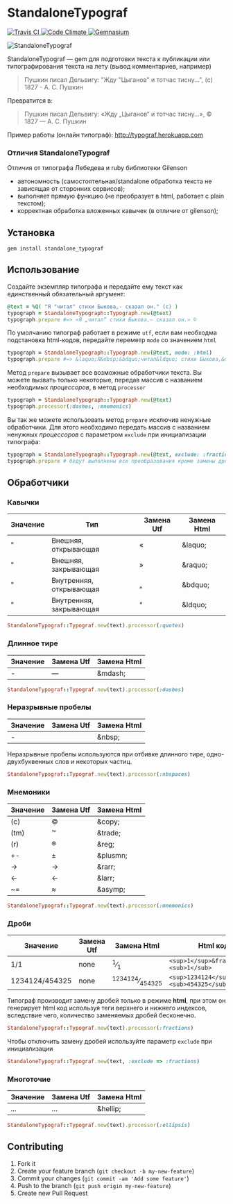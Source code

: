 # StandaloneTypograf

[![Travis CI   ](https://api.travis-ci.org/shlima/standalone_typograf.png)      ](https://travis-ci.org/shlima/standalone_typograf)
[![Code Climate](https://codeclimate.com/github/shlima/standalone_typograf.png) ](https://codeclimate.com/github/shlima/standalone_typograf)
[![Gemnasium   ](https://gemnasium.com/shlima/standalone_typograf.png)          ](https://gemnasium.com/shlima/standalone_typograf)


![StandaloneTypograf](https://raw.github.com/shlima/standalone_typograf/master/doc/logo.png)

StandaloneTypograf — gem для подготовки текста к публикации или типографирования текста на лету (вывод комментариев, например)

> Пушкин писал Дельвигу: "Жду "Цыганов" и тотчас тисну...", (c) 1827 - А. С. Пушкин

Превратится в:

> Пушкин писал Дельвигу: «Жду „Цыганов“ и тотчас тисну…», © 1827 — А. С. Пушкин

Пример работы (онлайн типограф): http://typograf.herokuapp.com

### Отличия StandaloneTypograf
Отличия от типографа Лебедева и ruby библиотеки Gilenson

* автономность (самостоятельная/standalone обработка текста не зависящая от сторонних сервисов);
* выполняет прямую функцию (не преобразует в html, работает с plain текстом);
* корректная обработка вложенных кавычек (в отличие от gilenson);

## Установка

```shell
gem install standalone_typograf
```

## Использование

Создайте экземпляр типографа и передайте ему текст как единственный обязательный аргумент:

```ruby
@text = %Q( "Я "читал" стихи Быкова,- сказал он." (c) )
typograph = StandaloneTypograph::Typograph.new(@text)
typograph.prepare #=> «Я „читал“ стихи Быкова,— сказал он.» ©
```

По умолчанию типограф работает в режиме `utf`, если вам необходма подстановка html-кодов, передайте переметр `mode` со значением `html`

```ruby
typograph = StandaloneTypograph::Typograph.new(@text, mode: :html)
typograph.prepare #=> &laquo;Я&nbsp;&bdquo;читал&ldquo; стихи Быкова,&mdash; сказал&nbsp;он.&raquo; &copy;
```

Метод `prepare` вызывает все возможные обработчики текста. Вы можете вызвать только некоторые, передав массив с названием необходимых _процессоров_, в метод `processor`

```ruby
typograph = StandaloneTypograph::Typograph.new(@text)
typograph.processor(:dashes, :mnemonics)
```

Вы так же можете использовать метод `prepare` исключив ненужные обработчики. Для этого необходимо передать массив с названием ненужных _процессоров_ с параметром `exclude` при инициализации типографа:

```ruby
typograph = StandaloneTypograph::Typograph.new(@text, exclude: :fractions)
typograph.prepare # бедут выполнены все преобразования кроме замены дробей
```


## Обработчики
### Кавычки
Значение | Тип | Замена Utf | Замена Html
--- | --- | --- | ---
" | Внешняя, открывающая | &laquo; | \&laquo;
" | Внешняя, закрывающая | &raquo; | \&raquo;
" | Внутренняя, открывающая | &bdquo; | \&bdquo;
" | Внутренняя, закрывающая | &ldquo; | \&ldquo;

```ruby
StandaloneTypograf::Typograf.new(text).processor(:quotes)
```

### Длинное тире
Значение | Замена Utf | Замена Html
--- | --- | ---
- | &mdash; | \&mdash;

```ruby
StandaloneTypograf::Typograf.new(text).processor(:dashes)
```

### Неразрывные пробелы
Значение | Замена Utf | Замена Html
--- | --- | ---
- | &nbsp; | \&nbsp;

Неразрывные пробелы используются при отбивке длинного тире, одно-двухбуквенных слов и некоторых частиц.

```ruby
StandaloneTypograf::Typograf.new(text).processor(:nbspaces)
```

### Мнемоники
Значение | Замена Utf | Замена Html
--- | --- | ---
(c) | © | \&copy;
(tm) | ™ | \&trade;
(r) | ® | \&reg;
+- | ± | \&plusmn;
-> | → | \&rarr;
<- | ← | \&larr;
~= | ≈ | \&asymp;

```ruby
StandaloneTypograf::Typograf.new(text).processor(:mnemonics)
```

### Дроби
Значение | Замена Utf | Замена Html | Html код
--- | --- | --- | ---
1/1 | none | <sup>1</sup>&frasl;<sub>1</sub> | `<sup>1</sup>&frasl;<sub>1</sub>`
1234124/454325 | none | <sup>1234124</sup>&frasl;<sub>454325</sub> | `<sup>1234124</sup>&frasl;<sub>454325</sub>`

Типограф производит замену дробей только в режиме **html**, при этом он генерирует html код используя теги верхнего и нижнего индексов, вследствие чего, количество заменяемых дробей бесконечно.

```ruby
StandaloneTypograf::Typograf.new(text).processor(:fractions)
```

Чтобы отключить замену дробей используйте параметр `exclude` при инициализации

```ruby
StandaloneTypograf::Typograf.new(text, :exclude => :fractions)
```

### Многоточие
Значение | Замена Utf | Замена Html
--- | --- | ---
... | &hellip; | \&hellip;

```ruby
StandaloneTypograf::Typograf.new(text).processor(:ellipsis)
```

## Contributing

1. Fork it
2. Create your feature branch (`git checkout -b my-new-feature`)
3. Commit your changes (`git commit -am 'Add some feature'`)
4. Push to the branch (`git push origin my-new-feature`)
5. Create new Pull Request

